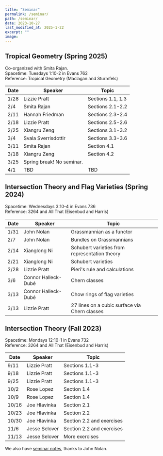 ```yaml
---
title: "Seminar"
permalink: /seminar/
path: /seminar/
date: 2023-10-27
last_modified_at: 2025-1-22
excerpt: ""
image:
---
```

## Tropical Geometry (Spring 2025)
Co-organized with Smita Rajan. \
Spacetime: Tuesdays 1:10-2 in Evans 762 \
Reference: Tropical Geometry (Maclagan and Sturmfels)

| Date    | Speaker | Topic|
| -------- | ------- |------- |
|  1/28 | Lizzie Pratt  | Sections 1.1, 1.3 |
|  2/4 | Smita Rajan  | Sections 2.1-2.2 |
|  2/11 | Hannah Friedman | Sections 2.3-2.4 |
|  2/18 | Lizzie Pratt | Sections 2.5-2.6 |
|  2/25 | Xiangru Zeng| Sections 3.1-3.2 |
|  3/4  | Svala Sverrisdottir| Sections 3.3-3.6 |
|  3/11 | Smita Rajan | Section 4.1 |
|  3/18 | Xiangru Zeng | Section 4.2 |
|  3/25 | Spring break! No seminar. | |
|  4/1 | TBD | TBD |


## Intersection Theory and Flag Varieties (Spring 2024)
Spacetime: Wednesdays 3:10-4 in Evans 736 \
Reference: 3264 and All That (Eisenbud and Harris)


| Date    | Speaker | Topic|
| -------- | ------- |------- |
|  1/31 | John Nolan   | Grassmannian as a functor |
|  2/7 | John Nolan   | Bundles on Grassmannians |
|  2/14 | Xianglong Ni  | Schubert varieties from representation theory |
|  2/21 | Xianglong Ni  | Schubert varieties |
|  2/28 | Lizzie Pratt  | Pieri's rule and calculations |
|  3/6 | Connor Halleck-Dubé  | Chern classes |
|  3/13 | Connor Halleck-Dubé  | Chow rings of flag varieties |
|  3/13 | Lizzie Pratt | 27 lines on a cubic surface via Chern classes |

## Intersection Theory (Fall 2023)
Spacetime: Mondays 12:10-1 in Evans 732 \
Reference: 3264 and All That (Eisenbud and Harris)

| Date    | Speaker | Topic|
| -------- | ------- |------- |
|  9/11 | Lizzie Pratt   | Sections 1.1-3 |
|  9/18 | Lizzie Pratt   | Sections 1.1-3 |
| 9/25 | Lizzie Pratt     |Sections 1.1-3 |
| 10/2  | Rose Lopez  | Section 1.4 |
| 10/9  | Rose Lopez  | Section 1.4 |
| 10/16  | Joe Hlavinka   | Section 2.1 |
| 10/23  | Joe Hlavinka   | Section 2.2 |
| 10/30  | Joe Hlavinka   | Section 2.2 and exercises|
| 11/6  | Jesse Selover   | Section 2.2 and exercises |
| 11/13  | Jesse Selover   | More exercises |

We also have [seminar notes](https://github.com/eruditeandroid/3264notes), thanks to John Nolan.
